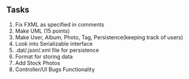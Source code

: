 ## Tasks

1. Fix FXML as specified in comments
2. Make UML (15 points)
3. Make User, Album, Photo, Tag, Persistence(keeping track of users)
4. Look into Serializable interface
5. .dat/.json/.xml file for persistence
6. Format for storing data
6. Add Stock Photos
7. Controller/UI Bugs Functionality

